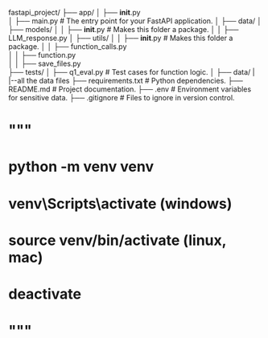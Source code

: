 fastapi_project/
├── app/
│   ├── __init__.py              
│   ├── main.py              # The entry point for your FastAPI application.
│   ├── data/
│   ├── models/
│   │   ├── __init__.py      # Makes this folder a package.
│   │   ├── LLM_response.py
│   ├── utils/
│   │   ├── __init__.py      # Makes this folder a package.
│   │   ├── function_calls.py       
│   │   ├── function.py       
│   │   ├── save_files.py    
├── tests/
│   ├── q1_eval.py    # Test cases for function logic.
│   ├── data/
|          |--all the data files
├── requirements.txt         # Python dependencies.
├── README.md                # Project documentation.
├── .env                     # Environment variables for sensitive data.
├── .gitignore               # Files to ignore in version control.


# """
# python -m venv venv
# venv\Scripts\activate   (windows)
# source venv/bin/activate     (linux, mac)
# deactivate
# """